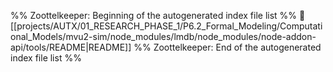 %% Zoottelkeeper: Beginning of the autogenerated index file list  %%
📄 [[projects/AUTX/01_RESEARCH_PHASE_1/P6.2_Formal_Modeling/Computational_Models/mvu2-sim/node_modules/lmdb/node_modules/node-addon-api/tools/README|README]]
%% Zoottelkeeper: End of the autogenerated index file list  %%
